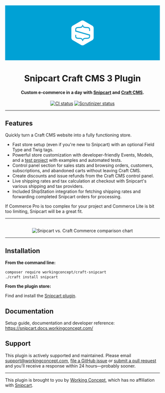 ![Snipcart](resources/hero.svg)

<h1 align="center">Snipcart Craft CMS 3 Plugin</h1>

<h4 align="center">Custom e-commerce in a day with <a href="https://snipcart.com/">Snipcart</a> and <a href="https://craftcms.com/">Craft CMS</a>.</h4>

<p align="center"><a href="https://travis-ci.org/workingconcept/snipcart-craft-plugin"><img src="https://travis-ci.org/workingconcept/snipcart-craft-plugin.svg?branch=master" alt="CI status"></a> <a href="https://scrutinizer-ci.com/g/workingconcept/snipcart-craft-plugin/"><img src="https://scrutinizer-ci.com/g/workingconcept/snipcart-craft-plugin/badges/quality-score.png?b=master" alt="Scrutinizer status"></a></p>

---

## Features

Quickly turn a Craft CMS website into a fully functioning store.

-   Fast store setup (even if you're new to Snipcart) with an optional Field Type and Twig tags.
-   Powerful store customization with developer-friendly Events, Models, and a [test project](https://github.com/workingconcept/snipcart-test) with examples and automated tests.
-   Control panel section for sales stats and browsing orders, customers, subscriptions, and abandoned carts without leaving Craft CMS.
-   Create discounts and issue refunds from the Craft CMS control panel.
-   Live shipping rates and tax calculation at checkout with Snipcart's various shipping and tax providers.
-   Included ShipStation integration for fetching shipping rates and forwarding completed Snipcart orders for processing.

If Commerce Pro is too complex for your project and Commerce Lite is bit too limiting, Snipcart will be a great fit.

<hr>

<p align="center">
    <br>
    <img src="https://github.com/workingconcept/snipcart-craft-plugin/raw/master/resources/commerce-comparison.png" width="750" alt="Snipcart vs. Craft Commerce comparison chart" />
    <br>
</p>

<hr>

## Installation

**From the command line:**

```shell
composer require workingconcept/craft-snipcart
./craft install snipcart
```

**From the plugin store:**

Find and install the [Snipcart plugin](https://plugins.craftcms.com/snipcart).

## Documentation

Setup guide, documentation and developer reference: https://snipcart.docs.workingconcept.com/

## Support

This plugin is actively supported and maintained. Please email [support@workingconcept.com](mailto:support@workingconcept.com), [file a GitHub issue](https://github.com/workingconcept/snipcart-craft-plugin/issues) or [submit a pull request](https://github.com/workingconcept/snipcart-craft-plugin/pulls) and you'll receive a response within 24 hours—probably sooner.

---

This plugin is brought to you by [Working Concept](https://workingconcept.com), which has no affiliation with [Snipcart](https://snipcart.com/).
